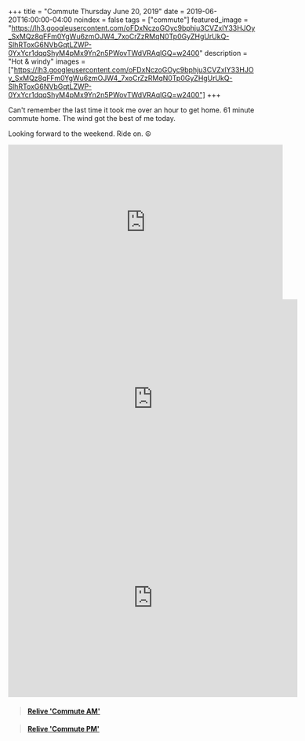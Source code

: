 +++
title =  "Commute Thursday June 20, 2019"
date = 2019-06-20T16:00:00-04:00
noindex = false
tags = ["commute"]
featured_image = "https://lh3.googleusercontent.com/oFDxNczoGOyc9bphju3CVZxlY33HJOy_SxMQz8qFFm0YgWu6zmOJW4_7xoCrZzRMqN0Tp0GyZHgUrUkQ-SlhRToxG6NVbGqtLZWP-0YxYcr1dqqShyM4pMx9Yn2n5PWovTWdVRAqlGQ=w2400"
description = "Hot & windy"
images = ["https://lh3.googleusercontent.com/oFDxNczoGOyc9bphju3CVZxlY33HJOy_SxMQz8qFFm0YgWu6zmOJW4_7xoCrZzRMqN0Tp0GyZHgUrUkQ-SlhRToxG6NVbGqtLZWP-0YxYcr1dqqShyM4pMx9Yn2n5PWovTWdVRAqlGQ=w2400"]
+++

Can't remember the last time it took me over an hour to get home. 61 minute commute home. The wind got the best of me today.

Looking forward to the weekend. Ride on. ☮

<iframe width="560" height="315" src="https://www.youtube.com/embed/SMLEPC8gDhU" frameborder="0" allow="accelerometer; autoplay; encrypted-media; gyroscope; picture-in-picture" allowfullscreen></iframe>

<iframe height='405' width='590' frameborder='0' allowtransparency='true' scrolling='no' src='https://www.strava.com/activities/2466899054/embed/e91339d37f7d6eef697bc17cbd4a1991438ee5a4'></iframe>

<iframe height='405' width='590' frameborder='0' allowtransparency='true' scrolling='no' src='https://www.strava.com/activities/2465112399/embed/e8af1bb7ccbeec55f16d6041c46d549cf7715b37'></iframe>

<blockquote class="embedly-card" data-card-controls="0" data-card-key="f1631a41cb254ca5b035dc5747a5bd75"><h4><a href="https://www.relive.cc/view/2465112399?r=embed-site">Relive 'Commute AM'</a></h4></blockquote>
        <script async src="https://cdn.embedly.com/widgets/platform.js" charset="UTF-8"></script>

<blockquote class="embedly-card" data-card-controls="0" data-card-key="f1631a41cb254ca5b035dc5747a5bd75"><h4><a href="https://www.relive.cc/view/2466899054?r=embed-site">Relive 'Commute PM'</a></h4></blockquote>
        <script async src="https://cdn.embedly.com/widgets/platform.js" charset="UTF-8"></script>

